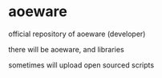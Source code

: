 # aoeware

official repository of aoeware (developer)

there will be aoeware, and libraries

sometimes will upload open sourced scripts
